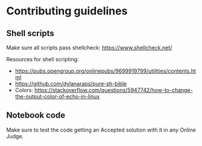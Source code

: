 # Contributing guidelines

## Shell scripts

Make sure all scripts pass shellcheck:
https://www.shellcheck.net/

Resources for shell scripting:
- https://pubs.opengroup.org/onlinepubs/9699919799/utilities/contents.html
- https://github.com/dylanaraps/pure-sh-bible
- Colors: https://stackoverflow.com/questions/5947742/how-to-change-the-output-color-of-echo-in-linux


## Notebook code

Make sure to test the code getting an Accepted solution with it in any Online Judge.
